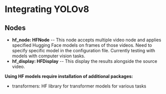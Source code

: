 # Integrating YOLOv8
## Nodes
- **hf_node: HFNode** -- This node accepts multiple video node and applies specified Hugging Face models on frames of those videos. Need to specify specific model in the configuration file. Currently testing with models with computer vision tasks.
- **hf_display: HFDisplay** -- This display the results alongside the source video.


**Using HF models require installation of additional packages:**
- transformers: HF library for transformer models for various tasks


